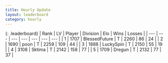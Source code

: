 ```yaml
---
title: Hourly Update
layout: leaderboard
category: hourly
---
```


{: .leaderboard}
| Rank | LV | Player | Division | Elo | Wins | Losses |
| --- | --- | --- | --- | --- | --- | --- |
| <span data-change="0">1</span> | 1707 | <span title="ID: 692745">BlessedFuture</span> | T | <span data-change="0">2260</span> | <span data-change="0">86</span> | <span data-change="0">24</span> |
| <span data-change="0">2</span> | 1690 | <span title="ID: 540690">poon</span> | T | <span data-change="0">2259</span> | <span data-change="0">109</span> | <span data-change="0">44</span> |
| <span data-change="0">3</span> | 1888 | <span title="ID: 498412">LuckySpin</span> | T | <span data-change="0">2150</span> | <span data-change="0">55</span> | <span data-change="0">19</span> |
| <span data-change="0">4</span> | 3108 | <span title="ID: 353063">Sktima</span> | T | <span data-change="0">2142</span> | <span data-change="0">158</span> | <span data-change="0">77</span> |
| <span data-change="0">5</span> | 1709 | <span title="ID: 337810">Dregun</span> | T | <span data-change="2">2132</span> | <span data-change="6">77</span> | <span data-change="2">37</span> |